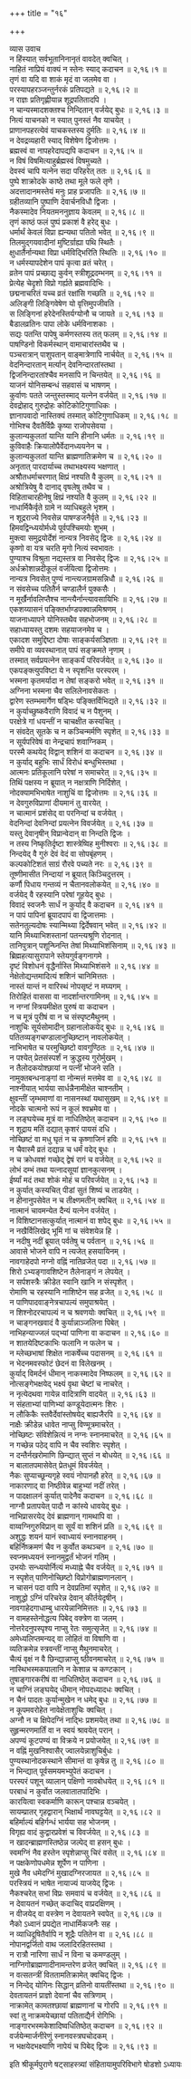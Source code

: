 +++
title = "१६"

+++
    
व्यास उवाच  
न हिंस्यात् सर्वभूतानिनानृतं वावदेत् क्वचित् ।  
नाहितं नाप्रियं वाक्यं न स्तेनः स्याद् कदाचन ॥ २,१६।१ ॥  
तृणं वा यदि वा शाकं मृदं वा जलमेव वा ।  
परस्यापहरञ्जन्तुर्नरकं प्रतिपद्यते ॥ २,१६।२ ॥  
न राज्ञः प्रतिगृह्णीयान्न शूद्रपतितादपि ।  
न चान्यस्मादशक्तश्च निन्दितान् वर्जयेद् बुधः ॥ २,१६।३ ॥  
नित्यं याचनको न स्यात् पुनस्तं नैव याचयेत् ।  
प्राणानपहरत्येवं याचकस्तस्य दुर्मतिः ॥ २,१६।४ ॥  
न देवद्रव्यहारी स्याद् विशेषेण द्विजोत्तमः ।  
ब्रह्मस्वं वा नापहरेदापद्यपि कदाचन ॥ २,१६।५ ॥  
न विषं विषमित्याहुर्ब्रह्मस्वं विषमुच्यते ।  
देवस्वं चापि यत्नेन सदा परिहरेत् ततः ॥ २,१६।६ ॥  
पुष्पे शाक्रोदके काष्ठे तथा मूले फले तृणे ।  
अदत्तादानमस्तेयं मनुः प्राह प्रजापतिः ॥ २,१६।७ ॥  
ग्रहीतव्यानि पुष्पाणि देवार्चनविधौ द्विजाः ।  
नैकस्मादेव नियतमननुज्ञाय केवलम् ॥ २,१६।८ ॥  
तृणं काष्ठं फलं पुष्पं प्रकाशं वै हरेद् बुधः ।  
धर्मार्थं केवलं विप्रा ह्यन्यथा पतितो भवेत् ॥ २,१६।९ ॥  
तिलमुद्गयवादीनां मुष्टिर्ग्राह्या पथि स्थितैः ।  
क्षुधार्तैर्नान्यथा विप्रा धर्मविद्भिरिति स्थितिः ॥ २,१६।१० ॥  
न धर्मस्यापदेशेन पापं कृत्वा व्रतं चरेत् ।  
व्रतेन पापं प्रच्छाद्य कुर्वन् स्त्रीशूद्रदम्भनम् ॥ २,१६।११ ॥  
प्रेत्येह चेदृशो विप्रो गर्ह्यते ब्रह्मवादिभिः ।  
छद्मनाचरितं यच्च व्रतं रक्षांसि गच्छति ॥ २,१६।१२ ॥  
अलिङ्गी लिङ्गिवेषेण यो वृत्तिमुपजीवति ।  
स लिङ्गिनां हरेदेनस्तिर्यग्योनौ च जायते ॥ २,१६।१३ ॥  
बैडालव्रतिनः पापा लोके धर्मविनाशकाः ।  
सद्यः पतन्ति पापेषु कर्मणस्तस्य तत् फलम् ॥ २,१६।१४ ॥  
पाषण्डिनो विकर्मस्थान् वामाचारांस्तथैव च ।  
पञ्चरात्रान् पाशुपतान् वाङ्मात्रेणापि नार्चयेत् ॥ २,१६।१५ ॥  
वेदनिन्दारतान् मर्त्यान् देवनिन्दारतांस्तथा ।  
द्विजनिन्दारतांश्चैव मनसापि न चिन्तयेत् ॥ २,१६।१६ ॥  
याजनं योनिसम्बन्धं सहवासं च भाषणम् ।  
कुर्वाणः पतते जन्तुस्तस्माद् यत्नेन वर्जयेत् ॥ २,१६।१७ ॥  
देवद्रोहाद् गुरुद्रोहः कोटिकोटिगुणाधिकः ।  
ज्ञानापवादो नास्तिक्यं तस्मात् कोटिगुणाधिकम् ॥ २,१६।१८ ॥  
गोभिश्च दैवतैर्विप्रैः कृष्या राजोपसेवया ।  
कुलान्यकुलतां यान्ति यानि हीनानि धर्मतः ॥ २,१६।१९ ॥  
कुविवाहैः क्रियालोपैर्वेदानध्ययनेन च ।  
कुलान्यकुलतां यान्ति ब्राह्मणातिक्रमेण च ॥ २,१६।२० ॥  
अनृतात् पारदार्याच्च तथाभक्ष्यस्य भक्षणात् ।  
अश्रौतधर्माचरणात् क्षिप्रं नश्यति वै कुलम् ॥ २,१६।२१ ॥  
अश्रोत्रियेषु वै दानाद् वृषलेषु तथैव च ।  
विहिताचारहीनेषु क्षिप्रं नश्यति वै कुलम् ॥ २,१६।२२ ॥  
नाधार्मिकैर्वृते ग्रामे न व्याधिबहुले भृशम् ।  
न शूद्रराज्ये निवसेन्न पाषण्डजनैर्वृते ॥ २,१६।२३ ॥  
हिमवद्विन्ध्ययोर्मध्ये पूर्वपश्चिमयोः शुभम् ।  
मुक्त्वा समुद्रयोर्देशं नान्यत्र निवसेद् द्विजः ॥ २,१६।२४ ॥  
कृष्णो वा यत्र चरति मृगो नित्यं स्वभावतः ।  
पुण्याश्च विश्रुता नद्यस्तत्र वा निवसेद् द्विजः ॥ २,१६।२५ ॥  
अर्धक्रोशान्नदीकूलं वर्जयित्वा द्विजोत्तमः ।  
नान्यत्र निवसेत् पुण्यं नान्त्यजग्रामसन्निधौ ॥ २,१६।२६ ॥  
न संवसेच्च पतितैर्न चण्डालैर्न पुक्कसैः ।  
न मूर्खैर्नावलिप्तैश्च नान्त्यैर्नान्त्यावसायिभिः ॥ २,१६।२७ ॥  
एकशय्यासनं पङ्क्तिर्भाण्डपक्वान्नमिश्रणम् ।  
याजनाध्यापने योनिस्तथैव सहभोजनम् ॥ २,१६।२८ ॥  
सहाध्यायस्तु दशमः सहयाजनमेव च ।  
एकादश समुद्दिष्टा दोषाः साङ्कर्यसञ्ज्ञिताः ॥ २,१६।२९ ॥  
समीपे वा व्यवस्थानात् पापं सङ्क्रमते नृणाम् ।  
तस्मात् सर्वप्रयत्नेन साङ्कर्यं परिवर्जयेत् ॥ २,१६।३० ॥  
एकपङ्क्त्युपविष्टा ये न स्पृशन्ति परस्परम् ।  
भस्मना कृतमर्यादा न तेषां सङ्करो भवेत् ॥ २,१६।३१ ॥  
अग्निना भस्मना चैव सलिलेनावसेकतः ।  
द्वारेण स्तम्भमार्गेण षड्भिः पङ्क्तिर्विभिद्यते ॥ २,१६।३२ ॥  
न कुर्याच्छुष्कवैराणि विवादं च न पैशुनम् ।  
परक्षेत्रे गां धयन्तीं न चाचक्षीत कस्यचित् ।  
न संवदेत् सूतके च न कञ्चिन्मर्मणि स्पृशेत् ॥ २,१६।३३ ॥  
न सूर्यपरिवेषं वा नेन्द्रचापं शवाग्निकम् ।  
परस्मै कथयेद् विद्वान् शशिनं वा कदाचन ॥ २,१६।३४ ॥  
न कुर्याद् बहुभिः सार्धं विरोधं बन्धुभिस्तथा ।  
आत्मनः प्रतिकूलानि परेषां न समाचरेत् ॥ २,१६।३५ ॥  
तिथिं पक्षस्य न ब्रूयात् न नक्षत्राणि निर्दिशेत् ।  
नोदक्यामभिभाषेत नाशुचिं वा द्विजोत्तमः ॥ २,१६।३६ ॥  
न देवगुरुविप्राणां दीयमानं तु वारयेत् ।  
न चात्मानं प्रशंसेद् वा परनिन्दां च वर्जयेत् ।  
वेदनिन्दां देवनिन्दां प्रयत्नेन विवर्जयेत् ॥ २,१६।३७ ॥  
यस्तु देवानृषीन् विप्रान्वेदान् वा निन्दति द्विजः ।  
न तस्य निष्कृतिर्दृष्टा शास्त्रेष्विह मुनीश्वराः ॥ २,१६।३८ ॥  
निन्दयेद् वै गुरुं देवं वेदं वा सोपबृंहणम् ।  
कल्पकोटिशतं साग्रं रौरवे पच्यते नरः ॥ २,१६।३९ ॥  
तूष्णीमासीत निन्दायां न ब्रूयात् किञ्चिदुत्तरम् ।  
कर्णौ पिधाय गन्तव्यं न चैतानवलोकयेत् ॥ २,१६।४० ॥  
वर्जयेद् वै रहस्यानि परेषां गूहयेद् बुधः ।  
विवादं स्वजनैः सार्धं न कुर्याद् वै कदाचन ॥ २,१६।४१ ॥  
न पापं पापिनां ब्रूयादपापं वा द्विजात्तमाः ।  
सतेनतुल्यदोषः स्यान्मिथ्या द्विर्देषवान् भवेत् ॥ २,१६।४२ ॥  
यानि मिथ्याभिशस्तानां पतन्त्यश्रूणि रोदनात् ।  
तानिपुत्रान् पशून्घ्निन्ति तेषां मिथ्याभिशंसिनाम् ॥ २,१६।४३ ॥  
ब्रिह्महत्यासुरापाने स्तेयगुर्वङ्गनागमे ।  
दृष्टं विशोधनं वृद्धैर्नास्ति मिथ्याभिशंसने ॥ २,१६।४४ ॥  
नेक्षेतोद्यन्तमादित्यं शशिनं चानिमित्ततः ।  
नास्तं यान्तं न वारिस्थं नोपसृष्टं न मघ्यगम् ।  
तिरोहितं वाससा वा नादर्शान्तरगामिनम् ॥ २,१६।४५ ॥  
न नग्नां स्त्रियमीक्षेत पुरुषं वा कदाचन ।  
न च मूत्रं पुरीषं वा न च संस्पृष्टमैथुनम् ।  
नाशुचिः सूर्यसोमादीन् ग्रहानालोकयेद् बुधः ॥ २,१६।४६ ॥  
पतितव्यङ्गचण्डालानुच्छिष्टान् नावलोकयेत् ।  
नाभिभाषेत च परमुच्छिष्टो वावगुण्ठितः ॥ २,१६।४७ ॥  
न पश्येत् प्रेतसंस्पर्शं न क्रुद्धस्य गुरोर्मुखम् ।  
न तैलोदकयोश्छायां न पत्नीं भोजने सति ।  
नामुक्तबन्धनाङ्गां वा नोन्मत्तं मत्तमेव वा ॥ २,१६।४८ ॥  
नाश्नीयात् भार्यया सार्धन्नैनामीक्षेत चाश्नतीम् ।  
क्षुवन्तीं जृम्भमाणां वा नासनस्थां यथासुखम् ॥ २,१६।४९ ॥  
नोदके चात्मनो रूपं न कूलं श्वभ्रमेव वा ।  
न लङ्घयेच्च मूत्रं वा नाधितिष्ठेत् कदाचन ॥ २,१६।५० ॥  
न शूद्राय मतिं दद्यात् कृशरं पायसं दधि ।  
नोच्छिष्टं वा मधु घृतं न च कृष्णाजिनं हविः ॥ २,१६।५१ ॥  
न चैवास्मै व्रतं दद्यान्न च धर्मं वदेद् बुधः ।  
न च क्रोधवशं गच्छेद् द्वेषं रागं च वर्जयेत् ॥ २,१६।५२ ॥  
लोभं दम्भं तथा यत्नादसूयां ज्ञानकुत्सनम् ।  
ईर्ष्यां मदं तथा शोकं मोहं च परिवर्जयेत् ॥ २,१६।५३ ॥  
न कुर्यात् कस्यचित् पीडां सुतं शिष्यं च ताडयेत् ।  
न हीनानुपसेवेत न च तीक्ष्णमतीन् क्वचित् ॥ २,१६।५४ ॥  
नात्मानं चावमन्येत दैन्यं यत्नेन वर्जयेत् ।  
न विशिष्टानसत्कुर्यात् नात्मानं वा शपेद् बुधः ॥ २,१६।५५ ॥  
न नखैर्विलिखेद् भूमिं गां च संवेशयेन्न हि ।  
न नदीषु नदीं ब्रूयात् पर्वतेषु च पर्वतान् ॥ २,१६।५६ ॥  
आवासे भोजने वापि न त्यजेत् हसयायिनम् ।  
नावगाहेदपो नग्नो वह्निं नातिव्रजेत् पदा ॥ २,१६।५७ ॥  
शिरो ऽभ्यङ्गावशिष्टेन तैलेनाङ्गं न लेपयेत् ।  
न सर्पशस्त्रैः क्रीडेत स्वानि खानि न संस्पृशेत् ।  
रोमाणि च रहस्यानि नाशिष्टेन सह व्रजेत् ॥ २,१६।५८ ॥  
न पाणिपादवाङ्नेत्रचापल्यं समुपाश्रयेत् ।  
न शिश्नोदरचापल्यं न च श्रवणयोः क्वचित् ॥ २,१६।५९ ॥  
न चाङ्गनखवादं वै कुर्यान्नाञ्जलिना पिबेत् ।  
नाभिहन्याज्जलं पद्भ्यां पाणिना वा कदाचन ॥ २,१६।६० ॥  
न शातयेदिष्टकाभिः फलानि न फलेन च ।  
न म्लेच्छभाषां शिक्षेत नाकर्षेच्च पदासनम् ॥ २,१६।६१ ॥  
न भेदनमवस्फोटं छेदनं वा विलेखनम् ।  
कुर्याद् विमर्दनं धीमान् नाकस्मादेव निष्फलम् ॥ २,१६।६२ ॥  
नोत्सङ्गेभक्षयेद् भक्ष्यं वृथा चेष्टां च नाचरेत् ।  
न नृत्येदथवा गायेन्न वादित्राणि वादयेत् ॥ २,१६।६३ ॥  
न संहताभ्यां पाणिभ्यां कण्डूयेदात्मनः शिरः ।  
न लौकिकैः स्तवैर्देवांस्तोषयेद् बाह्यजैरपि ॥ २,१६।६४ ॥  
नाक्षैः क्रीडेन्न धावेत नाप्सु विण्मूत्रमाचरेत् ।  
नोच्छिष्टः संविशेन्नित्यं न नग्नः स्नानमाचरेत् ॥ २,१६।६५ ॥  
न गच्छेन्न पठेद् वापि न चैव स्वशिरः स्पृशेत् ।  
न दन्तैर्नखरोमाणि छिन्द्यात् सुप्तं न बोधयेत् ॥ २,१६।६६ ॥  
न बालातपमासेवेत् प्रेतधूमं विवर्जयेत् ।  
नैकः सुप्याच्छून्यगृहे स्वयं नोपानहौ हरेत् ॥ २,१६।६७ ॥  
नाकारणाद् वा निष्ठीवेन्न बाहुभ्यां नदीं तरेत् ।  
न पादक्षालनं कुर्यात् पादेनैव कदाचन ॥ २,१६।६८ ॥  
नाग्नौ प्रतापयेत् पादौ न कांस्ये धावयेद् बुधः ।  
नाभिप्रासरयेद् देवं ब्राह्मणान् गामथापि वा ।  
वाय्वग्निगुरुविप्रान् वा सूर्यं वा शशिनं प्रति ॥ २,१६।६९ ॥  
अशुद्धः शयनं यानं स्वाध्यायं स्नानवाहनम् ।  
बहिर्निष्क्रमणं चैव न कुर्वोत कथञ्चन ॥ २,१६।७० ॥  
स्वप्नमध्ययनं स्नानमुद्वर्तं भोजनं गतिम् ।  
उभयोः सन्ध्ययोर्नित्यं मध्याह्ने चैव वर्जयेत् ॥ २,१६।७१ ॥  
न स्पृशेत् पाणिनोच्छिष्टो विप्रोगोब्राह्मणानलान् ।  
न चासनं पदा वापि न देवप्रतिमां स्पृशेत् ॥ २,१६।७२ ॥  
नाशुद्धो ऽग्निं परिचरेन्न देवान् कीर्तयेदृषीन् ।  
नावगाहेदगाधाम्बु धारयेन्नानिमित्ततः ॥ २,१६।७३ ॥  
न वामहस्तेनोद्धत्य पिबेद् वक्त्रेण वा जलम् ।  
नोत्तरेदनुपस्पृश्य नाप्सु रेतः समुत्सृजेत् ॥ २,१६।७४ ॥  
अमेध्यलिप्तमन्यद् वा लोहितं वा विषाणि वा ।  
व्यतिक्रमेन्न स्त्रवन्तीं नाप्सु मैथुनमाचरेत् ।  
चैत्यं वृक्षं न वै छिन्द्यान्नाप्सु ष्ठीवनमाचरेत् ॥ २,१६।७५ ॥  
नास्थिभस्मकपालानि न केशान्न च कण्टकान् ।  
तुषाङ्गारकरीषं वा नाधितिष्ठेत् कदाचन ॥ २,१६।७६ ॥  
न चाग्निं लङ्घयेद् धीमान् नोपदध्यादधः क्वचित् ।  
न चैनं पादतः कुर्यान्मुखेन न धमेद् बुधः ॥ २,१६।७७ ॥  
न कूपमवरोहेत नावेक्षेताशुचिः क्वचित् ।  
अग्नौ न च क्षिपेदग्निं नाद्भिः प्रशमयेत् तथा ॥ २,१६।७८ ॥  
सुहृन्मरणमार्तिं वा न स्वयं श्रावयेत् परान् ।  
अपण्यं कूटपण्यं वा विक्रये न प्रयोजयेत् ॥ २,१६।७९ ॥  
न वह्निं मुखनिश्वासैर् ज्वालयेन्नाशुचिर्बुधः ।  
पुण्यस्थानोदकस्थाने सीमान्तं वा कृषेन्न तु ॥ २,१६।८० ॥  
न भिन्द्यात् पूर्वसमयमभ्युपेतं कदाचन ।  
परस्परं पशून् व्यालान् पक्षिणो नावबोधयेत् ॥ २,१६।८१ ॥  
परबाधं न कुर्वोत जलवातातपादिभिः ।  
कारयित्वा स्वकर्माणि कारून् पश्चान्न वञ्चयेत् ।  
सायम्प्रातर् गृहद्वारान् भिक्षार्थं नावघट्टयेत् ॥ २,१६।८२ ॥  
बहिर्माल्यं बहिर्गन्धं भार्यया सह भोजनम् ।  
विगृह्य वादं कुद्वारप्रवेशं च विवर्जयेत् ॥ २,१६।८३ ॥  
न खादन्ब्राह्मणस्तिष्ठेन्न जल्पेद् वा हसन् बुधः ।  
स्वमग्निं नैव हस्तेन स्पृशेन्नाप्सु चिरं वसेत् ॥ २,१६।८४ ॥  
न पक्षकेणोपधमेन्न शूर्पेण न पाणिना ।  
मुखे नैव धमेदग्निं मुखादग्निरजायत ॥ २,१६।८५ ॥  
परस्त्रियं न भाषेत नायाज्यं याजयेद् द्विजः ।  
नैकश्चरेत् सभां विप्रः समवायं च वर्जयेत् ॥ २,१६।८६ ॥  
न देवायतनं गच्छेत् कदाचिद् वाप्रदक्षिणम् ।  
न वीजयेद् वा वस्त्रेण न देवायतने स्वपेत् ॥ २,१६।८७ ॥  
नैको ऽध्वानं प्रपद्येत नाधार्मिकजनैः सह ।  
न व्याधिदूषितैर्वापि न शूद्रैः पतितेन वा ॥ २,१६।८८ ॥  
नोपानद्वर्जितो वाथ जलादिरहितस्तथा ।  
न रात्रौ नारिणा सार्धं न विना च कमण्डलुम् ।  
नाग्निगोब्राह्मणादीनामन्तरेण व्रजेत् क्वचित् ॥ २,१६।८९ ॥  
न वत्सतन्त्रीं विततामतिक्रामेत् क्वचिद् द्विजः ।  
न निन्देद् योगिनः सिद्धान् व्रतिनो वायतींस्तथा ॥ २,१६।९० ॥  
देवतायतनं प्राज्ञो देवानां चैव सत्रिणाम् ।  
नाक्रामेत् कामतश्छायां ब्राह्मणानां च गोरपि ॥ २,१६।९१ ॥  
स्वां तु नाक्रमयेच्छायां पतिताद्यैर्न रोगिभिः ।  
नाङ्गारभस्मकेशादिष्वधितिष्ठेत् कदाचन ॥ २,१६।९२ ॥  
वर्जयेन्मार्जनीरेणुं स्नानवस्त्रघचोदकम् ।  
न भक्षयेदभक्ष्याणि नापेयं च पिबेद् द्विजः ॥ २,१६।९३ ॥  
    
इति श्रीकूर्मपुराणे षट्साहस्त्र्यां संहितायामुपरिविभागे षोडशो ऽध्यायः
